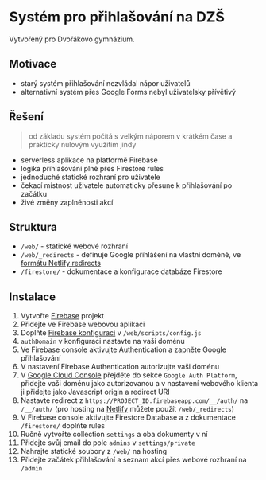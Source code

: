 # Systém pro přihlašování na DZŠ
Vytvořený pro Dvořákovo gymnázium.

## Motivace
- starý systém přihlašování nezvládal nápor uživatelů
- alternativní systém přes Google Forms nebyl uživatelsky přívětivý

## Řešení
> od základu systém počítá s velkým náporem v krátkém čase a prakticky nulovým využitím jindy
- serverless aplikace na platformě Firebase
- logika přihlašování plně přes Firestore rules
- jednoduché statické rozhraní pro uživatele
- čekací místnost uživatele automaticky přesune k přihlašování po začátku
- živé změny zaplněnosti akcí

## Struktura
- `/web/` - statické webové rozhraní
- `/web/_redirects` - definuje Google přihlášení na vlastní doméně, ve [formátu Netlify redirects](https://docs.netlify.com/routing/redirects/#syntax-for-the-redirects-file)
- `/firestore/` - dokumentace a konfigurace databáze Firestore

## Instalace
1. Vytvořte [Firebase](https://console.firebase.google.com/) projekt
2. Přidejte ve Firebase webovou aplikaci 
3. Doplňte [Firebase konfiguraci](https://support.google.com/firebase/answer/7015592#zippy=%2Cin-this-article) v `/web/scripts/config.js`
4. `authDomain` v konfiguraci nastavte na vaši doménu 
5. Ve Firebase console aktivujte Authentication a zapněte Google přihlašování 
6. V nastavení Firebase Authentication autorizujte vaši doménu 
7. V [Google Cloud Console](https://console.cloud.google.com/auth/clients) přejděte do sekce `Google Auth Platform`, přidejte vaši doménu jako autorizovanou a v nastavení webového klienta ji přidejte jako Javascript origin a redirect URI 
8. Nastavte redirect z `https://PROJECT_ID.firebaseapp.com/__/auth/` na `/__/auth/` (pro hosting na [Netlify](https://www.netlify.com/) můžete použít `/web/_redirects`)
9. V Firebase console aktivujte Firestore Database a z dokumentace `/firestore/` doplňte rules 
10. Ručně vytvořte collection `settings` a oba dokumenty v ní 
11. Přidejte svůj email do pole `admins` v `settings/private`
12. Nahrajte statické soubory z `/web/` na hosting 
13. Přidejte začátek přihlašování a seznam akcí přes webové rozhraní na `/admin`
